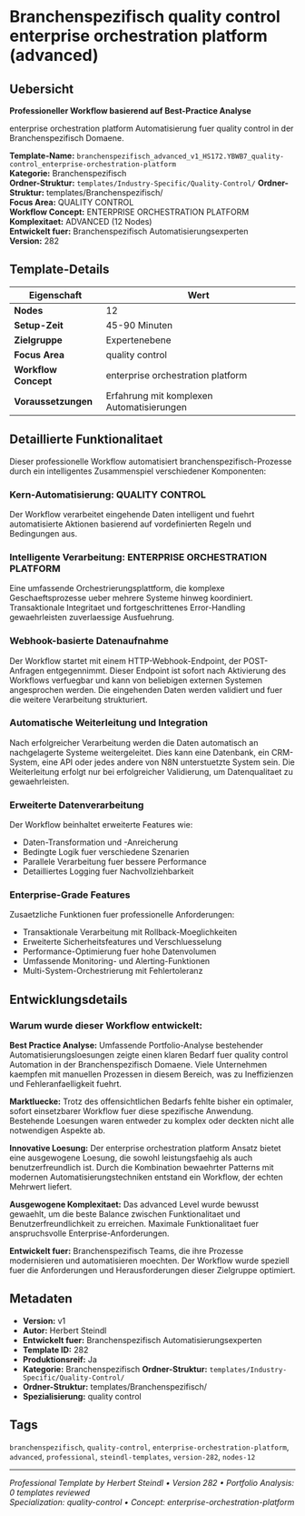# Branchenspezifisch quality control enterprise orchestration platform (advanced)

## Uebersicht

**Professioneller Workflow basierend auf Best-Practice Analyse**

enterprise orchestration platform Automatisierung fuer quality control in der Branchenspezifisch Domaene.

**Template-Name:** `branchenspezifisch_advanced_v1_HS172.YBWB7_quality-control_enterprise-orchestration-platform`  
**Kategorie:** Branchenspezifisch  
**Ordner-Struktur:** `templates/Industry-Specific/Quality-Control/`
**Ordner-Struktur:** templates/Branchenspezifisch/  
**Focus Area:** QUALITY CONTROL  
**Workflow Concept:** ENTERPRISE ORCHESTRATION PLATFORM  
**Komplexitaet:** ADVANCED (12 Nodes)  
**Entwickelt fuer:** Branchenspezifisch Automatisierungsexperten  
**Version:** 282

## Template-Details

| **Eigenschaft** | **Wert** |
|------------------|----------|
| **Nodes** | 12 |
| **Setup-Zeit** | 45-90 Minuten |
| **Zielgruppe** | Expertenebene |
| **Focus Area** | quality control |
| **Workflow Concept** | enterprise orchestration platform |
| **Voraussetzungen** | Erfahrung mit komplexen Automatisierungen |

## Detaillierte Funktionalitaet

Dieser professionelle Workflow automatisiert branchenspezifisch-Prozesse durch ein intelligentes Zusammenspiel verschiedener Komponenten:

### Kern-Automatisierung: QUALITY CONTROL
Der Workflow verarbeitet eingehende Daten intelligent und fuehrt automatisierte Aktionen basierend auf vordefinierten Regeln und Bedingungen aus.

### Intelligente Verarbeitung: ENTERPRISE ORCHESTRATION PLATFORM
Eine umfassende Orchestrierungsplattform, die komplexe Geschaeftsprozesse ueber mehrere Systeme hinweg koordiniert. Transaktionale Integritaet und fortgeschrittenes Error-Handling gewaehrleisten zuverlaessige Ausfuehrung.

### Webhook-basierte Datenaufnahme
Der Workflow startet mit einem HTTP-Webhook-Endpoint, der POST-Anfragen entgegennimmt. Dieser Endpoint ist sofort nach Aktivierung des Workflows verfuegbar und kann von beliebigen externen Systemen angesprochen werden. Die eingehenden Daten werden validiert und fuer die weitere Verarbeitung strukturiert.

### Automatische Weiterleitung und Integration
Nach erfolgreicher Verarbeitung werden die Daten automatisch an nachgelagerte Systeme weitergeleitet. Dies kann eine Datenbank, ein CRM-System, eine API oder jedes andere von N8N unterstuetzte System sein. Die Weiterleitung erfolgt nur bei erfolgreicher Validierung, um Datenqualitaet zu gewaehrleisten.

### Erweiterte Datenverarbeitung
Der Workflow beinhaltet erweiterte Features wie:
- Daten-Transformation und -Anreicherung
- Bedingte Logik fuer verschiedene Szenarien
- Parallele Verarbeitung fuer bessere Performance
- Detailliertes Logging fuer Nachvollziehbarkeit

### Enterprise-Grade Features
Zusaetzliche Funktionen fuer professionelle Anforderungen:
- Transaktionale Verarbeitung mit Rollback-Moeglichkeiten
- Erweiterte Sicherheitsfeatures und Verschluesselung
- Performance-Optimierung fuer hohe Datenvolumen
- Umfassende Monitoring- und Alerting-Funktionen
- Multi-System-Orchestrierung mit Fehlertoleranz

## Entwicklungsdetails

### Warum wurde dieser Workflow entwickelt:

**Best Practice Analyse:** Umfassende Portfolio-Analyse bestehender Automatisierungsloesungen zeigte einen klaren Bedarf fuer quality control Automation in der Branchenspezifisch Domaene. Viele Unternehmen kaempfen mit manuellen Prozessen in diesem Bereich, was zu Ineffizienzen und Fehleranfaelligkeit fuehrt.

**Marktluecke:** Trotz des offensichtlichen Bedarfs fehlte bisher ein optimaler, sofort einsetzbarer Workflow fuer diese spezifische Anwendung. Bestehende Loesungen waren entweder zu komplex oder deckten nicht alle notwendigen Aspekte ab.

**Innovative Loesung:** Der enterprise orchestration platform Ansatz bietet eine ausgewogene Loesung, die sowohl leistungsfaehig als auch benutzerfreundlich ist. Durch die Kombination bewaehrter Patterns mit modernen Automatisierungstechniken entstand ein Workflow, der echten Mehrwert liefert.

**Ausgewogene Komplexitaet:** Das advanced Level wurde bewusst gewaehlt, um die beste Balance zwischen Funktionalitaet und Benutzerfreundlichkeit zu erreichen. Maximale Funktionalitaet fuer anspruchsvolle Enterprise-Anforderungen.

**Entwickelt fuer:** Branchenspezifisch Teams, die ihre Prozesse modernisieren und automatisieren moechten. Der Workflow wurde speziell fuer die Anforderungen und Herausforderungen dieser Zielgruppe optimiert.

## Metadaten

- **Version:** v1
- **Autor:** Herbert Steindl
- **Entwickelt fuer:** Branchenspezifisch Automatisierungsexperten
- **Template ID:** 282
- **Produktionsreif:** Ja
- **Kategorie:** Branchenspezifisch
**Ordner-Struktur:** `templates/Industry-Specific/Quality-Control/`
- **Ordner-Struktur:** templates/Branchenspezifisch/
- **Spezialisierung:** quality control

## Tags

`branchenspezifisch`, `quality-control`, `enterprise-orchestration-platform`, `advanced`, `professional`, `steindl-templates`, `version-282`, `nodes-12`

---

*Professional Template by Herbert Steindl • Version 282 • Portfolio Analysis: 0 templates reviewed*  
*Specialization: quality-control • Concept: enterprise-orchestration-platform*